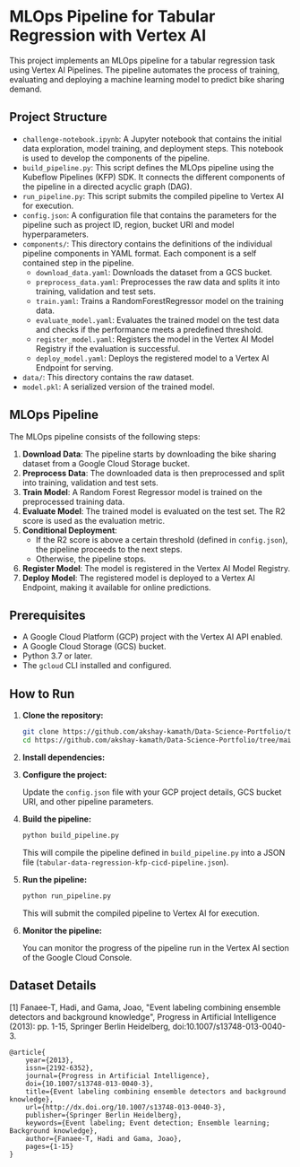 # MLOps Pipeline for Tabular Regression with Vertex AI

This project implements an MLOps pipeline for a tabular regression task using Vertex AI Pipelines. The pipeline automates the process of training, evaluating and deploying a machine learning model to predict bike sharing demand.

## Project Structure

- `challenge-notebook.ipynb`: A Jupyter notebook that contains the initial data exploration, model training, and deployment steps. This notebook is used to develop the components of the pipeline.
- `build_pipeline.py`: This script defines the MLOps pipeline using the Kubeflow Pipelines (KFP) SDK. It connects the different components of the pipeline in a directed acyclic graph (DAG).
- `run_pipeline.py`: This script submits the compiled pipeline to Vertex AI for execution.
- `config.json`: A configuration file that contains the parameters for the pipeline such as project ID, region, bucket URI and model hyperparameters.
- `components/`: This directory contains the definitions of the individual pipeline components in YAML format. Each component is a self contained step in the pipeline.
  - `download_data.yaml`: Downloads the dataset from a GCS bucket.
  - `preprocess_data.yaml`: Preprocesses the raw data and splits it into training, validation and test sets.
  - `train.yaml`: Trains a RandomForestRegressor model on the training data.
  - `evaluate_model.yaml`: Evaluates the trained model on the test data and checks if the performance meets a predefined threshold.
  - `register_model.yaml`: Registers the model in the Vertex AI Model Registry if the evaluation is successful.
  - `deploy_model.yaml`: Deploys the registered model to a Vertex AI Endpoint for serving.
- `data/`: This directory contains the raw dataset.
- `model.pkl`: A serialized version of the trained model.

## MLOps Pipeline

The MLOps pipeline consists of the following steps:

1.  **Download Data**: The pipeline starts by downloading the bike sharing dataset from a Google Cloud Storage bucket.
2.  **Preprocess Data**: The downloaded data is then preprocessed and split into training, validation and test sets.
3.  **Train Model**: A Random Forest Regressor model is trained on the preprocessed training data.
4.  **Evaluate Model**: The trained model is evaluated on the test set. The R2 score is used as the evaluation metric.
5.  **Conditional Deployment**:
    - If the R2 score is above a certain threshold (defined in `config.json`), the pipeline proceeds to the next steps.
    - Otherwise, the pipeline stops.
6.  **Register Model**: The model is registered in the Vertex AI Model Registry.
7.  **Deploy Model**: The registered model is deployed to a Vertex AI Endpoint, making it available for online predictions.

## Prerequisites

- A Google Cloud Platform (GCP) project with the Vertex AI API enabled.
- A Google Cloud Storage (GCS) bucket.
- Python 3.7 or later.
- The `gcloud` CLI installed and configured.

## How to Run

1.  **Clone the repository:**

    ```bash
    git clone https://github.com/akshay-kamath/Data-Science-Portfolio/tree/main/MLOps/End-to-End%20MLOps%20for%20Bike%20Demand%20Forecasting
    cd https://github.com/akshay-kamath/Data-Science-Portfolio/tree/main/MLOps/End-to-End%20MLOps%20for%20Bike%20Demand%20Forecasting
    ```

2.  **Install dependencies:**
    
3.  **Configure the project:**

    Update the `config.json` file with your GCP project details, GCS bucket URI, and other pipeline parameters.

4.  **Build the pipeline:**

    ```bash
    python build_pipeline.py
    ```

    This will compile the pipeline defined in `build_pipeline.py` into a JSON file (`tabular-data-regression-kfp-cicd-pipeline.json`).

5.  **Run the pipeline:**

    ```bash
    python run_pipeline.py
    ```

    This will submit the compiled pipeline to Vertex AI for execution.

6.  **Monitor the pipeline:**

    You can monitor the progress of the pipeline run in the Vertex AI section of the Google Cloud Console.

## Dataset Details

[1] Fanaee-T, Hadi, and Gama, Joao, "Event labeling combining ensemble detectors and background knowledge", Progress in Artificial Intelligence (2013): pp. 1-15, Springer Berlin Heidelberg, doi:10.1007/s13748-013-0040-3.

```
@article{
	year={2013},
	issn={2192-6352},
	journal={Progress in Artificial Intelligence},
	doi={10.1007/s13748-013-0040-3},
	title={Event labeling combining ensemble detectors and background knowledge},
	url={http://dx.doi.org/10.1007/s13748-013-0040-3},
	publisher={Springer Berlin Heidelberg},
	keywords={Event labeling; Event detection; Ensemble learning; Background knowledge},
	author={Fanaee-T, Hadi and Gama, Joao},
	pages={1-15}
}
```


